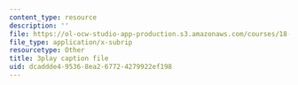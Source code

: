```yaml
---
content_type: resource
description: ''
file: https://ol-ocw-studio-app-production.s3.amazonaws.com/courses/18-085-computational-science-and-engineering-i-fall-2008/dcaddde495368ea267724279922ef198_hYaOtW4XY4.srt
file_type: application/x-subrip
resourcetype: Other
title: 3play caption file
uid: dcaddde4-9536-8ea2-6772-4279922ef198
---
```

